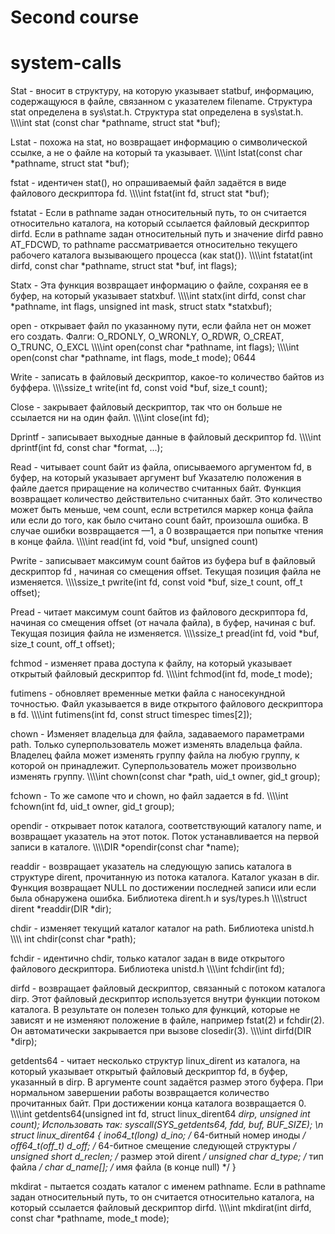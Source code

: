 # Second course
# system-calls

Stat - вносит в структуру, на которую указывает statbuf, информацию, содержащуюся в файле, связанном с указателем filename. Структура stat определена в sys\stat.h. Структура stat определена в sys\stat.h. 
\\\\\\\\int stat (const char *pathname, struct stat *buf);

Lstat - похожа на stat, но возвращает информацию о символической ссылке, а не о файле на который та указывает. 
\\\\\\\\int lstat(const char *pathname, struct stat *buf);

fstat - идентичен stat(), но опрашиваемый файл задаётся в виде файлового дескриптора fd. 
\\\\\\\\int fstat(int fd, struct stat *buf);

fstatat -  Если в pathname задан относительный путь, то он считается относительно каталога, на который ссылается файловый дескриптор dirfd.
Если в pathname задан относительный путь и значение dirfd равно AT_FDCWD, то pathname рассматривается относительно текущего рабочего каталога вызывающего процесса (как stat()). 
\\\\\\\\int fstatat(int dirfd, const char *pathname, struct stat *buf, int flags);

Statx - Эта функция возвращает информацию о файле, сохраняя ее в буфер, на который указывает statxbuf. 
\\\\\\\\int statx(int dirfd, const char *pathname, int flags, unsigned int mask, struct statx *statxbuf);

open - открывает файл по указанному пути, если файла нет он может его создать. 
Фалги: O_RDONLY, O_WRONLY, O_RDWR, O_CREAT, O_TRUNC, O_EXCL
\\\\\\\\int open(const char *pathname, int flags);
\\\\\\\\int open(const char *pathname, int flags, mode_t mode); 0644

Write - записать в файловый дескриптор, какое-то количество байтов из буффера.
\\\\\\\\ssize_t write(int fd, const void *buf, size_t count);

Close - закрывает файловый дескриптор, так что он больше не ссылается ни на один файл. 
\\\\\\\\int close(int fd);

Dprintf - записывает выходные данные в файловый дескриптор fd. 
\\\\\\\\int dprintf(int fd, const char *format, ...);

Read - читывает count байт из файла, описываемого аргументом fd, в буфер, на который указывает аргумент buf Указателю положения в файле дается приращение на количество считанных байт. Функция возвращает количество действительно считанных байт. Это количество может быть меньше, чем count, если встретился маркер конца файла или если до того, как было считано count байт, произошла ошибка. В случае ошибки возвращается —1, а 0 возвращается при попытке чтения в конце файла. 
\\\\\\\\int read(int fd, void *buf, unsigned count)

Pwrite - записывает максимум count байтов из буфера buf в файловый дескриптор fd , начиная со смещения offset. Текущая позиция файла не изменяется. 
\\\\\\\\ssize_t pwrite(int fd, const void *buf, size_t count, off_t offset); 

Pread - читает максимум count байтов из файлового дескриптора fd, начиная со смещения offset (от начала файла), в буфер, начиная с buf. Текущая позиция файла не изменяется. 
\\\\\\\\ssize_t pread(int fd, void *buf, size_t count, off_t offset); 

fchmod - изменяет права доступа к файлу, на который указывает открытый файловый дескриптор fd. 
\\\\\\\\int fchmod(int fd, mode_t mode);

futimens - обновляет временные метки файла с наносекундной точностью. Файл указывается в виде открытого файлового дескриптора в fd. 
\\\\\\\\int futimens(int fd, const struct timespec times[2]);

chown - Изменяет владельца для файла, задаваемого параметрами path. Только суперпользователь может изменять владельца файла. Владелец файла может изменять группу файла на любую группу, к которой он принадлежит. Суперпользователь может произвольно изменять группу. 
\\\\\\\\int chown(const char *path, uid_t owner, gid_t group);

fchown - То же самопе что и chown, но файл задается в fd.
\\\\\\\\int fchown(int fd, uid_t owner, gid_t group);

opendir - открывает поток каталога, соответствующий каталогу name, и возвращает указатель на этот поток. Поток устанавливается на первой записи в каталоге.
\\\\\\\\DIR *opendir(const char *name);

readdir - возвращает указатель на следующую запись каталога в структуре dirent, прочитанную из потока каталога. Каталог указан в dir. Функция возвращает NULL по достижении последней записи или если была обнаружена ошибка. Библиотека dirent.h и sys/types.h
\\\\\\\\struct dirent *readdir(DIR *dir);

chdir - изменяет текущий каталог каталог на path. Библиотека unistd.h
\\\\\\\\ int chdir(const char *path);

fchdir - идентично chdir, только каталог задан в виде открытого файлового дескриптора. Библиотека unistd.h
\\\\\\\\int fchdir(int fd);

dirfd - возвращает файловый дескриптор, связанный с потоком каталога dirp. Этот файловый дескриптор используется внутри функции потоком каталога. В результате он полезен только для функций, которые не зависят и не изменяют положение в файле, например fstat(2) и fchdir(2). Он автоматически закрывается при вызове closedir(3). 
\\\\\\\\int dirfd(DIR *dirp); 

getdents64 -  читает несколько структур linux_dirent из каталога, на который указывает открытый файловый дескриптор fd, в буфер, указанный в dirp. В аргументе count задаётся размер этого буфера. При нормальном завершении работы возвращается количество прочитанных байт. При достижении конца каталога возвращается 0. 
\\\\\\\\int getdents64(unsigned int fd, struct linux_dirent64 *dirp, unsigned int count);
Использовать так: syscall(SYS_getdents64, fdd, buf, BUF_SIZE); \n
struct linux_dirent64 {
    ino64_t(long)        d_ino;    /* 64-битный номер иноды */
    off64_t(off_t)        d_off;    /* 64-битное смещение следующей структуры */
    unsigned short d_reclen; /* размер этой dirent */
    unsigned char  d_type;   /* тип файла */
    char           d_name[]; /* имя файла (в конце null) */
}

mkdirat - пытается создать каталог с именем pathname. Если в pathname задан относительный путь, то он считается относительно каталога, на который ссылается файловый дескриптор dirfd.
\\\\\\\\int mkdirat(int dirfd, const char *pathname, mode_t mode);
 


